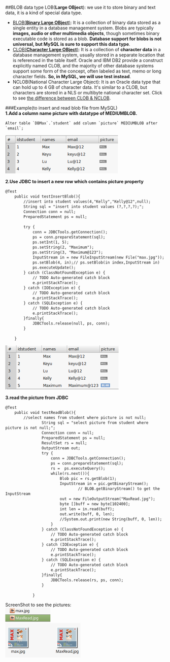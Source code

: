 ##BLOB data type
LOB(**Large OBject**): we use it to store binary and text data, it is a kind of special data type.                                 
- [BLOB(**Binary Large OBject**)](https://en.wikipedia.org/wiki/Binary_large_object): It is a collection of binary data stored as a single entity in a database management system. Blobs are typically **images, audio or other multimedia objects**, though sometimes binary executable code is stored as a blob. **Database support for blobs is not universal, but MySQL is sure to support this data type**.                     
- [CLOB(**Character Large OBject**)](https://en.wikipedia.org/wiki/Character_large_object): It is a collection of **character data** in a database management system, usually stored in a separate location that is referenced in the table itself. Oracle and IBM DB2 provide a construct explicitly named CLOB, and the majority of other database systems support some form of the concept, often labeled as text, memo or long character fields. **So, in MySQL, we will use test instead**.                    
- NCLOB(National Character Large Object): It is an Oracle data type that can hold up to 4 GB of character data. It's similar to a CLOB, but characters are stored in a NLS or multibyte national character set.  Click to see [the difference between CLOB & NCLOB](https://community.oracle.com/thread/1125599?tstart=0).        
         
###Example(to insert and read blob file from MySQL)       
**1.Add a column name picture with datatype of MEDIUMBLOB.**
```
Alter table `DBMax`.`student` add column `picture` MEDIUMBLOB after `email`;
```                
![database after adding a new Column](/src/picture/blob_before_insert.png)                       
                                  
**2.Use JDBC to insert a new row which contains picture property**                      
```
@Test
	public void testInsertBlob(){
		//insert into student values(4,"Kelly","Kelly@12",null);
		String sql = "insert into student values (?,?,?,?);";
		Connection conn = null;
		PreparedStatement ps = null;
		
		try {
			conn = JDBCTools.getConnection();
			ps = conn.prepareStatement(sql);
			ps.setInt(1, 5);
			ps.setString(2, "Maximum");
			ps.setString(3, "Maximum@123");
			InputStream in = new FileInputStream(new File("max.jpg"));
			ps.setBlob(4, in);// ps.setBlob(in index,InputStream in)
			ps.executeUpdate();
		} catch (ClassNotFoundException e) {
			// TODO Auto-generated catch block
			e.printStackTrace();
		} catch (IOException e) {
			// TODO Auto-generated catch block
			e.printStackTrace();
		} catch (SQLException e) {
			// TODO Auto-generated catch block
			e.printStackTrace();
		}finally{
			JDBCTools.release(null, ps, conn);
		}
		
	}
```               
![database after inserting a new row](/src/picture/blob_insert.png)              
         
**3.read the picture from JDBC**           
```
@Test
	public void testReadBlob(){
		//select names from student where picture is not null;
				String sql = "select picture from student where picture is not null;";
				Connection conn = null;
				PreparedStatement ps = null;
				ResultSet rs = null;
				OutputStream out;
				try {
					conn = JDBCTools.getConnection();
					ps = conn.prepareStatement(sql);
					rs =  ps.executeQuery();
					while(rs.next()){
						Blob pic = rs.getBlob(1);
						InputStream in = pic.getBinaryStream();
								// BLOB.getBinaryStream() to get the InputStream
						out = new FileOutputStream("MaxRead.jpg");
						byte []buff = new byte[102400];
						int len = in.read(buff);
						out.write(buff, 0, len);
						//System.out.print(new String(buff, 0, len));
					}
				} catch (ClassNotFoundException e) {
					// TODO Auto-generated catch block
					e.printStackTrace();
				} catch (IOException e) {
					// TODO Auto-generated catch block
					e.printStackTrace();
				} catch (SQLException e) {
					// TODO Auto-generated catch block
					e.printStackTrace();
				}finally{
					JDBCTools.release(rs, ps, conn);
				}
				
			}
```          
ScreenShot to see the pictures:                          
![picture is generated](/src/picture/blob_pictureGenerated.png)   
![picture Compared](/src/picture/pictureCompare.png)              
              
            
       
